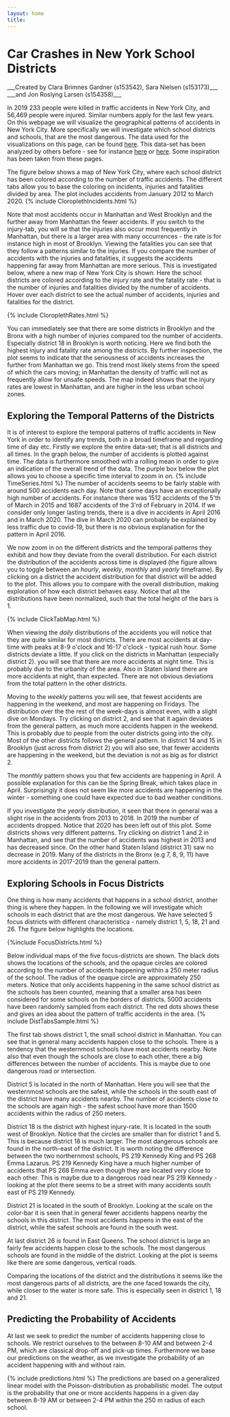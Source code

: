 ```yaml
---
layout: home
title:  
---
```

<h1> Car Crashes in New York School Districts </h1>
 ___Created by Clara Brimnes Gardner (s153542), Sara Nielsen (s153173)___  
 ___and Jon Roslyng Larsen (s154358)___


In 2019 233 people were killed in traffic accidents in New York City, and 56,469 people were injured. Similar numbers apply for the last few years. On this webpage we will visualize the geographical patterns of accidents in New York City. More specifically we will investigate which school districts and schools, that are the most dangerous. The data used for the visualizations on this page, can be found [here](https://data.cityofnewyork.us/Public-Safety/Motor-Vehicle-Collisions-Crashes/h9gi-nx95). This data-set has been analyzed by others before - see for instance [here](http://people.ischool.berkeley.edu/~ellyrath/data.html?fbclid=IwAR0c1N0hbtHKMKA2kJzz3-K_4IsCwKLwaRM_wZXRharAYTNljUhgROweZkE) or [here](https://nycdatascience.com/blog/student-works/new-york-city-motor-vehicle-collision-data-visualization/). Some inspiration has been taken from these pages.

The figure below shows a map of New York City, where each school district has been colored according to the number of traffic accidents. The different tabs allow you to base the coloring on incidents, injuries and fatalities divided by area. The plot includes accidents from January 2012 to March 2020.
{% include CloroplethIncidents.html %}

Note that most accidents occur in Manhattan and West Brooklyn and the further away from Manhattan the fewer accidents. If you switch to the injury-tab, you will se that the injuries also occur most frequently in Manhattan, but there is a larger area with many occurrences - the rate is for instance high in most of Brooklyn. Viewing the fatalities you can see that they follow a patterns similar to the injuries. If you compare the number of accidents with the injuries and fatalities, it suggests the accidents happening far away from Manhattan are more serious. This is investigated below, where a new map of New York City is shown. Here the school districts are colored according to the injury rate and the fatality rate - that is the number of injuries and fatalities divided by the number of accidents. Hover over each district to see the actual number of accidents, injuries and fatalities for the district.

{% include CloroplethRates.html %}

You can immediately see that there are some districts in Brooklyn and the Bronx with a high number of injuries compared too the number of accidents. Especially district 18 in Brooklyn is worth noticing. Here we find both the highest injury and fatality rate among the districts. By further inspection, the plot seems to indicate that the seriousness of accidents increases the further from Manhattan we go. This trend most likely stems from the speed of which the cars moving; in Manhattan the density of traffic will not as frequently allow for unsafe speeds.
The map indeed shows that the injury rates are lowest in Manhattan, and are higher in the less urban school zones.


## Exploring the Temporal Patterns of the Districts
It is of interest to explore the temporal patterns of traffic accidents in New York in order to identify any trends, both in a broad timeframe and regarding time of day etc. Firstly we explore the entire data-set; that is all districts and all times. In the graph below, the number of accidents is plotted against time. The data is furthermore smoothed with a rolling mean in order to give an indication of the overall trend of the data. The purple box below the plot allows you to choose a specific time interval to zoom in on.
{% include TimeSeries.html %}
The number of accidents seems to be fairly stable with around 500 accidents each day. Note that some days have an exceptionally high number of accidents. For instance there was 1512 accidents of the 5'th of March in 2015 and 1687 accidents of the 3'rd of February in 2014. If we consider only longer lasting trends, there is a dive in accidents in April 2016 and in March 2020. The dive in March 2020 can probably be explained by less traffic due to covid-19, but there is no obvious explanation for the pattern in April 2016.


We now zoom in on the different districts and the temporal patterns they exhibit and how they deviate from the overall distribution. For each district the distribution of the accidents across time is displayed (the figure allows you to toggle between an _hourly_, _weekly_, _monthly_ and _yearly_ timeframe).
By clicking on a district the accident distribution for that district will be added to the plot. This allows you to compare with the overall distribution, making exploration of how each district behaves easy.
Notice that all the distributions have been normalized, such that the total height of the bars is 1.

{% include ClickTabMap.html %}

When viewing the _daily_ distributions of the accidents you will notice that they are quite similar for most districts. There are most accidents at day-time with peaks at 8-9 o'clock and 16-17 o'clock - typical rush hour. Some districts deviate a little. If you click on the districts in Manhattan (especially district 2). you will see that there are more accidents at night time. This is probably due to the urbanity of the area. Also in Staten Island there are more accidents at night, than expected. There are not obvious deviations from the total pattern in the other districts.

Moving to the _weekly_ patterns you will see, that fewest accidents are happening in the weekend, and most are happening on Fridays. The distribution over the the rest of the week-days is almost even, with a slight dive on Mondays. Try clicking on district 2, and see that it again deviates from the general pattern, as much more accidents happen in the weekend. This is probably due to people from the outer districts going into the city. Most of the other districts follows the general pattern. In district 14 and 15 in Brooklyn (just across from district 2) you will also see, that fewer accidents are happening in the weekend, but the deviation is not as big as for district 2.

The _monthly_ pattern shows you that few accidents are happening in April. A possible explanation for this can be the Spring Break, which takes place in April. Surprisingly it does not seem like more accidents are happening in the winter - something one could have expected due to bad weather conditions.

 If you investigate the _yearly_ distribution, it seen that there in general was a slight rise in the accidents from 2013 to 2018. In 2019 the number of accidents dropped. Notice that 2020 has been left out of this plot. Some districts shows very different patterns. Try clicking on district 1 and 2 in Manhattan, and see that the number of accidents was highest in 2013 and has decreased since. On the other hand Staten Island (district 31) saw no decrease in 2019. Many of the districts in the Bronx (e.g 7, 8, 9, 11) have more accidents in 2017-2019 than the general pattern.

## Exploring Schools in Focus Districts
One thing is how many accidents that happens in a school district, another thing is where they happen. In the following we will investigate which schools in each district that are the most dangerous. We have selected 5 focus districts with different characteristica - namely district 1, 5, 18, 21 and 26. The figure below highlights the locations.

{%include FocusDistricts.html %}

Below individual maps of the five focus-districts are shown. The black dots shows the locations of the schools, and the opaque circles are colored according to the number of accidents happening within a 250 meter radius of the school. The radius of the opaque circle are approximately 250 meters.  Notice that only accidents happening in the same school district as the schools has been counted, meaning that a smaller area has been considered for some schools on the borders of districts. 5000 accidents have been randomly sampled from each district. The red dots shows these and gives an idea about the pattern of traffic accidents in the area.
{% include DistTabsSample.html %}

The first tab shows district 1, the small school district in Manhattan. You can see that in general many accidents happen close to the schools. There is a tendency that the westernmost schools have most accidents nearby. Note also that even though the schools are close to each other, there a big differences between the number of accidents. This is maybe due to one dangerous road or intersection.

District 5 is located in the north of Manhattan. Here you will see that the westernmost schools are the safest, while the schools in the south east of the district have many accidents nearby. The number of accidents close to the schools are again high - the safest school have more than 1500 accidents within the radius of 250 meters.

District 18 is the district with highest injury-rate. It is located in the south west of Brooklyn. Notice that the circles are smaller than for district 1 and 5. This is because district 18 is much larger. The most dangerous schools are found in the north-east of the district. It is worth noting the difference between the two northernmost schools, PS 219 Kennedy King and PS 268 Emma Lazarus. PS 219 Kennedy King have a much higher number of accidents that PS 268 Emma even though they are located very close to each other. This is maybe due to a dangerous road near PS 219 Kennedy - looking at the plot there seems to be a street with many accidents south east of PS 219 Kennedy.

District 21 is located in the south of Brooklyn. Looking at the scale on the color-bar it is seen that in general fewer accidents happens nearby the schools in this district. The most accidents happens in the east of the district, while the safest schools are found in the south west.

At last district 26 is found in East Queens. The school district is large an fairly few accidents happen close to the schools. The most dangerous schools are found in the middle of the district. Looking at the plot is seems like there are some dangerous, vertical roads.

Comparing the locations of the district and the distributions it seems like the most dangerous parts of all districts, are the one faced towards the city, while closer to the water is more safe. This is especially seen in district 1, 18 and 21.

## Predicting the Probability of Accidents
At last we seek to predict the number of accidents happening close to schools. We restrict ourselves to the between 8-10 AM and between 2-4 PM, which are classical drop-off and pick-up times. Furthermore we base our predictions on the weather, as we investigate the probability of an accident happening with and without rain.

{% include predictions.html %}
The predictions are based on a generalized linear model with the Poisson-distribution as probabilistic model.
The output is the probability that one or more accidents happens in a given day between 8-19 AM or between 2-4 PM within the 250 m radius of each school.
